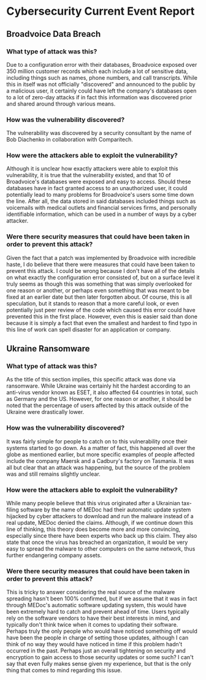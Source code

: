 # Cybersecurity Current Event Report

## Broadvoice Data Breach

### What type of attack was this?

Due to a configuration error with their databases, Broadvoice exposed over 350 million customer records which each include a lot of sensitive data, including things such as names, phone numbers, and call transcripts. While this in itself was not officially "discovered" and announced to the public by a malicious user, it certainly could have left the company's databases open to a lot of zero-day attacks if in fact this information was discovered prior and shared around through various means.

### How was the vulnerability discovered?

The vulnerability was discovered by a security consultant by the name of Bob Diachenko in collaboration with Comparitech. 

### How were the attackers able to exploit the vulnerability?

Although it is unclear how exactly attackers were able to exploit this vulnerability, it is true that the vulnerability existed, and that 10 of Broadvoice's databases were exposed and easy to access. Should these databases have in fact granted access to an unauthorized user, it could potentially lead to many problems for Broadvoice's users some time down the line. After all, the data stored in said databases included things such as voicemails with medical outlets and financial services firms, and personally identifiable information, which can be used in a number of ways by a cyber attacker. 

### Were there security measures that could have been taken in order to prevent this attack?

Given the fact that a patch was implemented by Broadvoice with incredible haste, I do believe that there were measures that could have been taken to prevent this attack. I could be wrong because I don't have all of the details on what exactly the configuration error consisted of, but on a surface level it truly seems as though this was something that was simply overlooked for one reason or another, or perhaps even something that was meant to be fixed at an earlier date but then later forgotten about. Of course, this is all speculation, but it stands to reason that a more careful look, or even potentially just peer review of the code which caused this error could have prevented this in the first place. However, even this is easier said than done because it is simply a fact that even the smallest and hardest to find typo in this line of work can spell disaster for an application or company.

## Ukraine Ransomware

### What type of attack was this?

As the title of this section implies, this specific attack was done via ransomware. While Ukraine was certainly hit the hardest according to an anti-virus vendor known as ESET, it also affected 64 countries in total, such as Germany and the US. However, for one reason or another, it should be noted that the percentage of users affected by this attack outside of the Ukraine were drastically lower.

### How was the vulnerability discovered?

It was fairly simple for people to catch on to this vulnerability once their systems started to go down. As a matter of fact, this happened all over the globe as mentioned earlier, but more specific examples of people affected include the company Maersk and a Cadbury's factory on Tasmania. It was all but clear that an attack was happening, but the source of the problem was and still remains slightly unclear.

### How were the attackers able to exploit the vulnerability?

While many people believe that this virus originated after a Ukrainian tax-filing software by the name of MEDoc had their automatic update system hijacked by cyber attackers to download and run the malware instead of a real update, MEDoc denied the claims. Although, if we continue down this line of thinking, this theory does become more and more convincing, especially since there have been experts who back up this claim. They also state that once the virus has breached an organization, it would be very easy to spread the malware to other computers on the same network, thus further endangering company assets.

### Were there security measures that could have been taken in order to prevent this attack?

This is tricky to answer considering the real source of the malware spreading hasn't been 100% confirmed, but if we assume that it was in fact through MEDoc's automatic software updating system, this would have been extremely hard to catch and prevent ahead of time. Users typically rely on the software vendors to have their best interests in mind, and typically don't think twice when it comes to updating their software. Perhaps truly the only people who would have noticed something off would have been the people in charge of setting those updates, although I can think of no way they would have noticed in time if this problem hadn't occurred  in the past. Perhaps just an overall tightening on security and encryption to gain access to those security updates or some such? I can't say that even fully makes sense given my experience, but that is the only thing that comes to mind regarding this issue.
